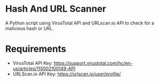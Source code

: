 # Hash And URL Scanner
A Python script using VirusTotal API and URLscan.io API to check for a malicious hash or URL.

# Requirements
* VirusTotal API Key: https://support.virustotal.com/hc/en-us/articles/115002100149-API
* URLScan.io API Key: https://urlscan.io/user/profile/
